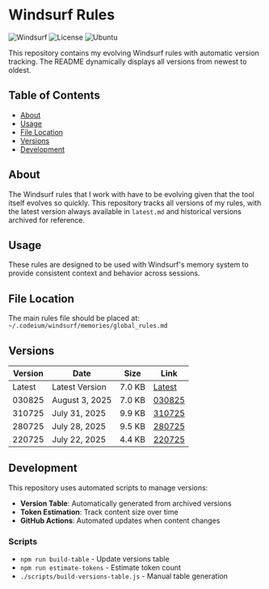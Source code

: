 # Windsurf Rules

![Windsurf](https://img.shields.io/badge/Windsurf-AI%20Assistant-blue?style=flat-square)
![License](https://img.shields.io/badge/License-Personal%20Use-orange?style=flat-square)
![Ubuntu](https://img.shields.io/badge/Ubuntu-25.04-E95420?style=flat-square&logo=ubuntu)

This repository contains my evolving Windsurf rules with automatic version tracking. The README dynamically displays all versions from newest to oldest.

## Table of Contents

- [About](#about)
- [Usage](#usage)
- [File Location](#file-location)
- [Versions](#versions)
- [Development](#development)

## About

The Windsurf rules that I work with have to be evolving given that the tool itself evolves so quickly. This repository tracks all versions of my rules, with the latest version always available in `latest.md` and historical versions archived for reference.

## Usage

These rules are designed to be used with Windsurf's memory system to provide consistent context and behavior across sessions.

## File Location

The main rules file should be placed at: `~/.codeium/windsurf/memories/global_rules.md`

## Versions

| Version | Date | Size | Link |
|---------|------|------|------|
| Latest | Latest Version | 7.0 KB | [Latest](latest.md) |
| 030825 | August 3, 2025 | 7.0 KB | [030825](archived-versions/030825.md) |
| 310725 | July 31, 2025 | 9.9 KB | [310725](archived-versions/310725.md) |
| 280725 | July 28, 2025 | 9.5 KB | [280725](archived-versions/280725.md) |
| 220725 | July 22, 2025 | 4.4 KB | [220725](archived-versions/220725.md) |


<!-- END_VERSIONS_TABLE -->

## Development

This repository uses automated scripts to manage versions:

- **Version Table**: Automatically generated from archived versions
- **Token Estimation**: Track content size over time
- **GitHub Actions**: Automated updates when content changes

### Scripts

- `npm run build-table` - Update versions table
- `npm run estimate-tokens` - Estimate token count
- `./scripts/build-versions-table.js` - Manual table generation
